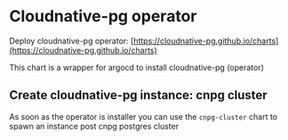 # Cloudnative-pg operator

Deploy cloudnative-pg operator: [https://cloudnative-pg.github.io/charts](https://cloudnative-pg.github.io/charts)

This chart is a wrapper for argocd to install cloudnative-pg (operator)

## Create cloudnative-pg instance: cnpg cluster

As soon as the operator is installer you can use the `cnpg-cluster` chart to spawn an instance post cnpg postgres cluster